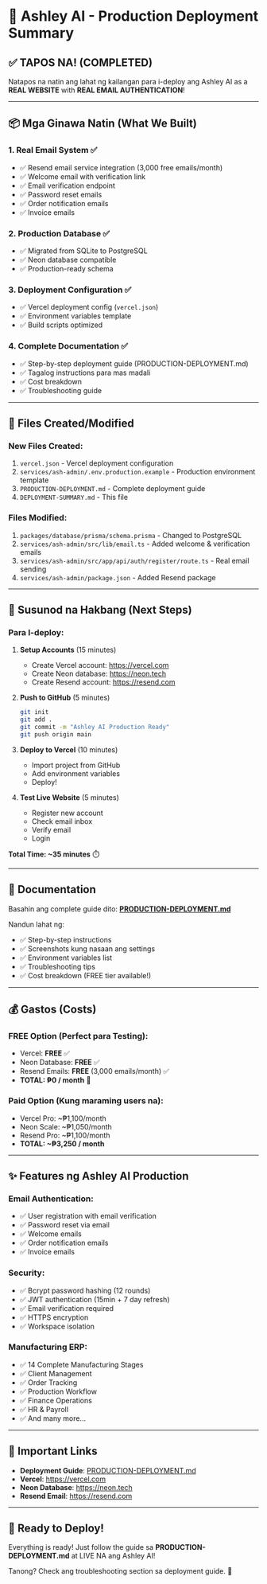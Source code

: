 # 🚀 Ashley AI - Production Deployment Summary

## ✅ TAPOS NA! (COMPLETED)

Natapos na natin ang lahat ng kailangan para i-deploy ang Ashley AI as a **REAL WEBSITE** with **REAL EMAIL AUTHENTICATION**!

---

## 📦 Mga Ginawa Natin (What We Built)

### 1. **Real Email System** ✅

- ✅ Resend email service integration (3,000 free emails/month)
- ✅ Welcome email with verification link
- ✅ Email verification endpoint
- ✅ Password reset emails
- ✅ Order notification emails
- ✅ Invoice emails

### 2. **Production Database** ✅

- ✅ Migrated from SQLite to PostgreSQL
- ✅ Neon database compatible
- ✅ Production-ready schema

### 3. **Deployment Configuration** ✅

- ✅ Vercel deployment config (`vercel.json`)
- ✅ Environment variables template
- ✅ Build scripts optimized

### 4. **Complete Documentation** ✅

- ✅ Step-by-step deployment guide (PRODUCTION-DEPLOYMENT.md)
- ✅ Tagalog instructions para mas madali
- ✅ Cost breakdown
- ✅ Troubleshooting guide

---

## 📂 Files Created/Modified

### New Files Created:

1. `vercel.json` - Vercel deployment configuration
2. `services/ash-admin/.env.production.example` - Production environment template
3. `PRODUCTION-DEPLOYMENT.md` - Complete deployment guide
4. `DEPLOYMENT-SUMMARY.md` - This file

### Files Modified:

1. `packages/database/prisma/schema.prisma` - Changed to PostgreSQL
2. `services/ash-admin/src/lib/email.ts` - Added welcome & verification emails
3. `services/ash-admin/src/app/api/auth/register/route.ts` - Real email sending
4. `services/ash-admin/package.json` - Added Resend package

---

## 🎯 Susunod na Hakbang (Next Steps)

### Para I-deploy:

1. **Setup Accounts** (15 minutes)
   - Create Vercel account: https://vercel.com
   - Create Neon database: https://neon.tech
   - Create Resend account: https://resend.com

2. **Push to GitHub** (5 minutes)

   ```bash
   git init
   git add .
   git commit -m "Ashley AI Production Ready"
   git push origin main
   ```

3. **Deploy to Vercel** (10 minutes)
   - Import project from GitHub
   - Add environment variables
   - Deploy!

4. **Test Live Website** (5 minutes)
   - Register new account
   - Check email inbox
   - Verify email
   - Login

**Total Time: ~35 minutes** ⏱️

---

## 📖 Documentation

Basahin ang complete guide dito:
**[PRODUCTION-DEPLOYMENT.md](./PRODUCTION-DEPLOYMENT.md)**

Nandun lahat ng:

- ✅ Step-by-step instructions
- ✅ Screenshots kung nasaan ang settings
- ✅ Environment variables list
- ✅ Troubleshooting tips
- ✅ Cost breakdown (FREE tier available!)

---

## 💰 Gastos (Costs)

### FREE Option (Perfect para Testing):

- Vercel: **FREE** ✅
- Neon Database: **FREE** ✅
- Resend Emails: **FREE** (3,000 emails/month) ✅
- **TOTAL: ₱0 / month** 🎉

### Paid Option (Kung maraming users na):

- Vercel Pro: ~₱1,100/month
- Neon Scale: ~₱1,050/month
- Resend Pro: ~₱1,100/month
- **TOTAL: ~₱3,250 / month**

---

## ✨ Features ng Ashley AI Production

### Email Authentication:

- ✅ User registration with email verification
- ✅ Password reset via email
- ✅ Welcome emails
- ✅ Order notification emails
- ✅ Invoice emails

### Security:

- ✅ Bcrypt password hashing (12 rounds)
- ✅ JWT authentication (15min + 7 day refresh)
- ✅ Email verification required
- ✅ HTTPS encryption
- ✅ Workspace isolation

### Manufacturing ERP:

- ✅ 14 Complete Manufacturing Stages
- ✅ Client Management
- ✅ Order Tracking
- ✅ Production Workflow
- ✅ Finance Operations
- ✅ HR & Payroll
- ✅ And many more...

---

## 🔗 Important Links

- **Deployment Guide**: [PRODUCTION-DEPLOYMENT.md](./PRODUCTION-DEPLOYMENT.md)
- **Vercel**: https://vercel.com
- **Neon Database**: https://neon.tech
- **Resend Email**: https://resend.com

---

## 🎉 Ready to Deploy!

Everything is ready! Just follow the guide sa **PRODUCTION-DEPLOYMENT.md** at LIVE NA ang Ashley AI!

Tanong? Check ang troubleshooting section sa deployment guide. 🚀
